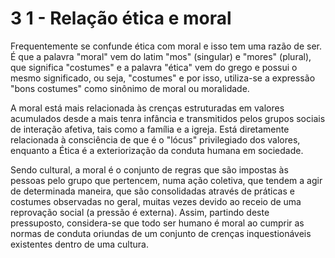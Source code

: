 # 3 1 - Relação ética e moral

Frequentemente se confunde ética com moral e isso tem uma razão de ser. É que a palavra "moral" vem do latim "mos" (singular) e "mores" (plural), que significa "costumes" e a palavra "ética" vem do grego e possui o mesmo significado, ou seja, "costumes" e por isso, utiliza-se a expressão "bons costumes" como sinônimo de moral ou moralidade.

A moral está mais relacionada às crenças estruturadas em valores acumulados desde a mais tenra infância e transmitidos pelos grupos sociais de interação afetiva, tais como a família e a igreja. Está diretamente relacionada à consciência de que é o "lócus" privilegiado dos valores, enquanto a Ética é a exteriorização da conduta humana em sociedade.

Sendo cultural, a moral é o conjunto de regras que são impostas às pessoas pelo grupo que pertencem, numa ação coletiva, que tendem a agir de determinada maneira, que são consolidadas através de práticas e costumes observadas no geral, muitas vezes devido ao receio de uma reprovação social (a pressão é externa). Assim, partindo deste pressuposto, considera-se que todo ser humano é moral ao cumprir as normas de conduta oriundas de um conjunto de crenças inquestionáveis existentes dentro de uma cultura.